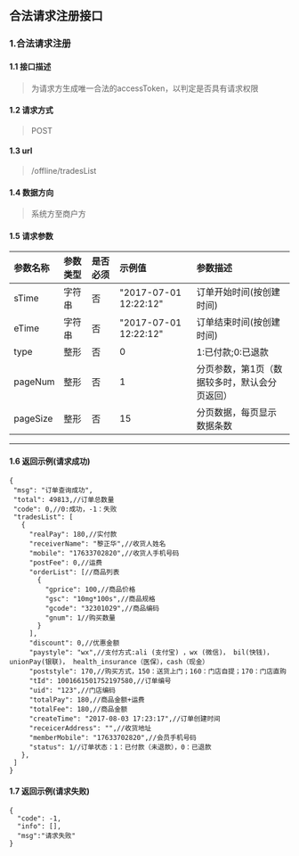 ## 合法请求注册接口
### 1.合法请求注册
#### 1.1 接口描述
> 为请求方生成唯一合法的accessToken，以判定是否具有请求权限
#### 1.2 请求方式
> POST
#### 1.3 url
> /offline/tradesList
#### 1.4 数据方向
> 系统方至商户方
#### 1.5 请求参数
| 参数名称 | 参数类型 | 是否必须 | 示例值 | 参数描述  |
| :---         |     :---      |     :--- | :--- | :--- |
| sTime   | 字符串     | 否    | "2017-07-01 12:22:12"    | 订单开始时间(按创建时间) |
| eTime   | 字符串    | 否    | "2017-07-01 12:22:12"    | 订单结束时间(按创建时间) |
| type   | 整形     | 否    | 0   |1:已付款;0:已退款|
| pageNum   | 整形    | 否    | 1   | 分页参数，第1页（数据较多时，默认会分页返回）|
| pageSize   | 整形     | 否    | 15   | 分页数据，每页显示数据条数 |
--------------------- 
#### 1.6 返回示例(请求成功)
 ``` 
{
  "msg": "订单查询成功",
  "total": 49813,//订单总数量
  "code": 0,//0:成功，-1：失败
  "tradesList": [
    {
      "realPay": 180,//实付款
      "receiverName": "黎正华",//收货人姓名
      "mobile": "17633702820",//收货人手机号码
      "postFee": 0,//运费
      "orderList": [//商品列表
        {
          "gprice": 100,//商品价格
          "gsc": "10mg*100s",//商品规格
          "gcode": "32301029",//商品编码
          "gnum": 1//购买数量
        }
      ],
      "discount": 0,//优惠金额
      "paystyle": "wx",//支付方式:ali (支付宝) ，wx (微信)， bil(快钱)， unionPay(银联)， health_insurance（医保），cash（现金）
      "poststyle": 170,//购买方式，150：送货上门；160：门店自提；170：门店直购
      "tId": 1001661501752197580,//订单编号
      "uid": "123",//门店编码
      "totalPay": 180,//商品金额+运费
      "totalFee": 180,//商品金额
      "createTime": "2017-08-03 17:23:17",//订单创建时间
      "receicerAddress": "",//收货地址
      "memberMobile": "17633702820",//会员手机号码
      "status": 1//订单状态：1：已付款（未退款），0：已退款
    },
  ]
}
```
#### 1.7 返回示例(请求失败)
```
{
  "code": -1,
  "info": [],
  "msg":"请求失败"
}
```
